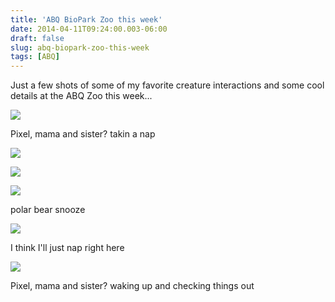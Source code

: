 ```yaml
---
title: 'ABQ BioPark Zoo this week'
date: 2014-04-11T09:24:00.003-06:00
draft: false
slug: abq-biopark-zoo-this-week
tags: [ABQ]
---
```


Just a few shots of some of my favorite creature interactions and some cool details at the ABQ Zoo this week...  
  

![](/images/blog/legacy/DSC00085+%28Medium%29.JPG)

Pixel, mama and sister? takin a nap

![](/images/blog/legacy/DSC00061+(Medium).JPG)

  

![](/images/blog/legacy/DSC00066+(Medium).JPG)

  

![](/images/blog/legacy/DSC00067+(Medium).JPG)

polar bear snooze

  

![](/images/blog/legacy/DSC00068+(Medium).JPG)

I think I'll just nap right here

  

![](/images/blog/legacy/DSC00086+(Medium).JPG)

Pixel, mama and sister? waking up and checking things out